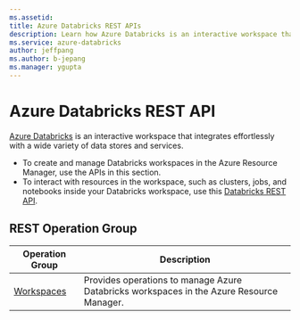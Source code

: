 ```yaml
---
ms.assetid:
title: Azure Databricks REST APIs
description: Learn how Azure Databricks is an interactive workspace that integrates effortlessly with a wide variety of data stores and services.
ms.service: azure-databricks
author: jeffpang
ms.author: b-jepang
ms.manager: ygupta
---
```



# Azure Databricks REST API

[Azure Databricks](https://azure.microsoft.com/services/databricks/) is an interactive workspace that integrates effortlessly with a wide variety of data stores and services.

* To create and manage Databricks workspaces in the Azure Resource Manager, use the APIs in this section.
* To interact with resources in the workspace, such as clusters, jobs, and notebooks inside your Databricks workspace, use this [Databricks REST API](https://docs.azuredatabricks.net/api/index.html).

## REST Operation Group

| Operation Group | Description |
|-----------------|-------------|
|[Workspaces](~/docs-ref-autogen/databricks/Workspaces.yml)| Provides operations to manage Azure Databricks workspaces in the Azure Resource Manager. |
